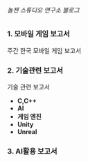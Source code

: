 ###### 놀젠 스튜디오 연구소 블로그

### 1. 모바일 게임 보고서
 주간 한국 모바일 게임 보고서

### 2. 기술관련 보고서
기술 관련 보고서
- **C,C++**
- **AI**
- **게임 엔진**
-   **Unity**
-   **Unreal**

### 3. AI활용 보고서